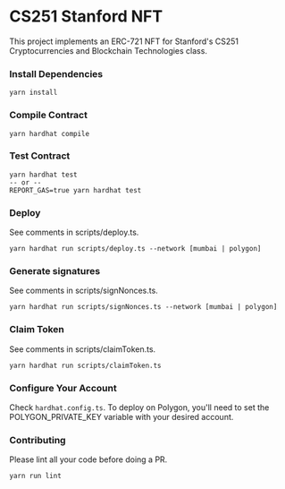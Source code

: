 # CS251 Stanford NFT

This project implements an ERC-721 NFT for Stanford's CS251 Cryptocurrencies and Blockchain Technologies class.

### Install Dependencies

```shell
yarn install
```

### Compile Contract

```shell
yarn hardhat compile
```

### Test Contract

```shell
yarn hardhat test
-- or --
REPORT_GAS=true yarn hardhat test
```

### Deploy

See comments in scripts/deploy.ts.

```shell
yarn hardhat run scripts/deploy.ts --network [mumbai | polygon]
```

### Generate signatures

See comments in scripts/signNonces.ts.

```shell
yarn hardhat run scripts/signNonces.ts --network [mumbai | polygon]
```

### Claim Token

See comments in scripts/claimToken.ts.

```shell
yarn hardhat run scripts/claimToken.ts
```

### Configure Your Account

Check `hardhat.config.ts`. To deploy on Polygon, you'll need to set the POLYGON_PRIVATE_KEY variable with your desired account.

### Contributing

Please lint all your code before doing a PR.

```shell
yarn run lint
```
